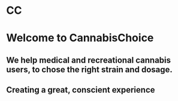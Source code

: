 # CC

# Welcome to CannabisChoice

## We help medical and recreational cannabis users, to chose the right strain and dosage.</p>
    
## Creating a great, conscient experience</p>
